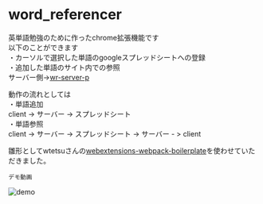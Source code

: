 # word_referencer
英単語勉強のために作ったchrome拡張機能です  
以下のことができます  
・カーソルで選択した単語のgoogleスプレッドシートへの登録  
・追加した単語のサイト内での参照  
サーバー側->[wr-server-p](https://github.com/yohi0307/wr-server-p)  
  
動作の流れとしては  
・単語追加  
client -> サーバー -> スプレッドシート  
・単語参照  
client -> サーバー -> スプレッドシート -> サーバー - > client

雛形としてwtetsuさんの[webextensions-webpack-boilerplate](https://qiita.com/wtetsu/items/ae009e70d1ee04c15836)を使わせていただきました。 
  
    
    デモ動画
![demo](https://github.com/yohi0307/wr-client-p/wiki/images/wr_movie.gif)



